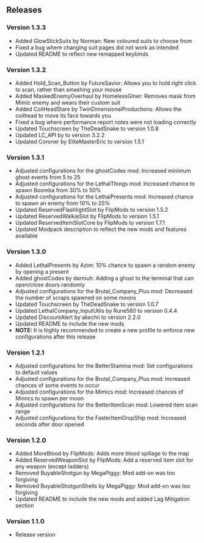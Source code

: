 ## Releases

### Version 1.3.3

- Added GlowStickSuits by Norman: New coloured suits to choose from
- Fixed a bug where changing suit pages did not work as intended
- Updated README to reflect new remapped keybinds

### Version 1.3.2

- Added Hold_Scan_Button by FutureSavior: Allows you to hold right click to scan, rather than smashing your mouse
- Added MaskedEnemyOverhaul by HomelessGiner: Removes mask from Mimic enemy and wears their custom suit
- Added CoilHeadStare by TwinDimensionalProductions: Allows the coilhead to move its face towards you
- Fixed a bug where performance report notes were not loading correctly
- Updated Touchscreen by TheDeadSnake to version 1.0.8
- Updated LC_API by to version 3.2.2
- Updated Coroner by EliteMasterEric to version 1.5.1

### Version 1.3.1

- Adjusted configurations for the ghostCodes mod: Increased minimum ghost events from 5 to 25
- Adjusted configurations for the LethalThings mod: Increased chance to spawn Boomba from 30% to 50%
- Adjusted configurations for the LethalPresents mod: Increased chance to spawn an enemy from 10% to 25%
- Updated ReservedFlashlightSlot by FlipMods to version 1.5.2
- Updated ReservedWalkieSlot by FlipMods to version 1.5.1
- Updated ReservedItemSlotCore by FlipMods to version 1.7.1
- Updated Modpack description to reflect the new mods and features available

### Version 1.3.0

- Added LethalPresents by Azim: 10% chance to spawn a random enemy by opening a present
- Added ghostCodes by darmuh: Adding a ghost to the terminal that can open/close doors randomly
- Adjusted configurations for the Brutal_Company_Plus mod: Decreased the number of scraps spawned on some moons
- Updated Touchscreen by TheDeadSnake to version 1.0.7
- Updated LethalCompany_InputUtils by Rune580 to version 0.4.4
- Updated DiscountAlert by akechii to version 2.2.0
- Updated README to include the new mods
- **NOTE:** It is highly recommended to create a new profile to enforce new configurations after this release

### Version 1.2.1

- Adjusted configurations for the BetterStamina mod: Set configurations to default values
- Adjusted configurations for the Brutal_Company_Plus mod: Increased chances of some events to occur
- Adjusted configurations for the Mimics mod: Increased chances of Mimics to spawn per moon
- Adjusted configurations for the BetterItemScan mod: Lowered item scan range
- Adjusted configurations for the FasterItemDropShip mod: Increased seconds after door opened

### Version 1.2.0

- Added MoreBlood by FlipMods: Adds more blood spillage to the map
- Added ReservedWeaponSlot by FlipMods: Add a reserved item slot for any weapon (except ladders)
- Removed BuyableShotgun by MegaPiggy: Mod add-on was too forgiving
- Removed BuyableShotgunShells by MegaPiggy: Mod add-on was too forgiving
- Updated README to include the new mods and added Lag Mitigation section

### Version 1.1.0

- Release version

